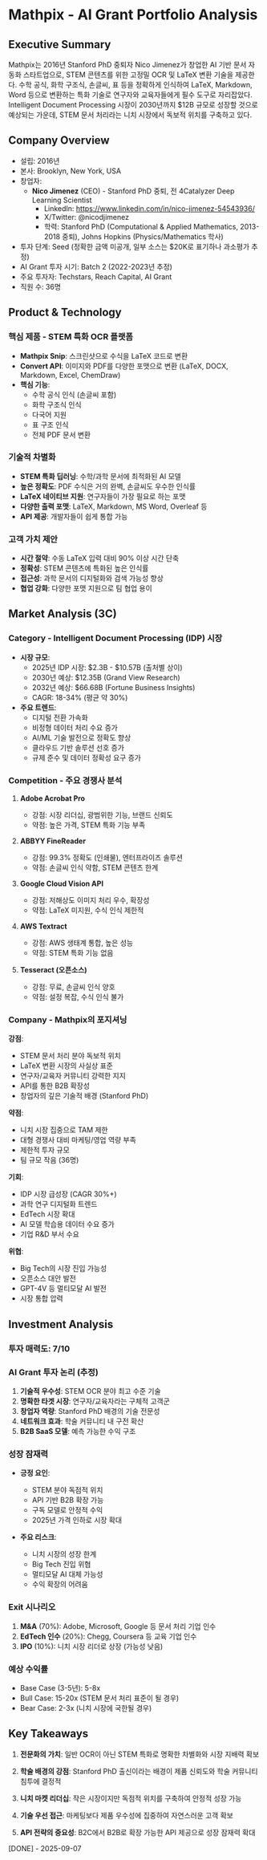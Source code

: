 # Mathpix - AI Grant Portfolio Analysis

## Executive Summary
Mathpix는 2016년 Stanford PhD 중퇴자 Nico Jimenez가 창업한 AI 기반 문서 자동화 스타트업으로, STEM 콘텐츠를 위한 고정밀 OCR 및 LaTeX 변환 기술을 제공한다. 수학 공식, 화학 구조식, 손글씨, 표 등을 정확하게 인식하여 LaTeX, Markdown, Word 등으로 변환하는 특화 기술로 연구자와 교육자들에게 필수 도구로 자리잡았다. Intelligent Document Processing 시장이 2030년까지 $12B 규모로 성장할 것으로 예상되는 가운데, STEM 문서 처리라는 니치 시장에서 독보적 위치를 구축하고 있다.

## Company Overview
- 설립: 2016년
- 본사: Brooklyn, New York, USA
- 창업자: 
  - **Nico Jimenez** (CEO) - Stanford PhD 중퇴, 전 4Catalyzer Deep Learning Scientist
    - LinkedIn: https://www.linkedin.com/in/nico-jimenez-54543936/
    - X/Twitter: @nicodjimenez
    - 학력: Stanford PhD (Computational & Applied Mathematics, 2013-2018 중퇴), Johns Hopkins (Physics/Mathematics 학사)
- 투자 단계: Seed (정확한 금액 미공개, 일부 소스는 $20K로 표기하나 과소평가 추정)
- AI Grant 투자 시기: Batch 2 (2022-2023년 추정)
- 주요 투자자: Techstars, Reach Capital, AI Grant
- 직원 수: 36명

## Product & Technology

### 핵심 제품 - STEM 특화 OCR 플랫폼
- **Mathpix Snip**: 스크린샷으로 수식을 LaTeX 코드로 변환
- **Convert API**: 이미지와 PDF를 다양한 포맷으로 변환 (LaTeX, DOCX, Markdown, Excel, ChemDraw)
- **핵심 기능**:
  - 수학 공식 인식 (손글씨 포함)
  - 화학 구조식 인식
  - 다국어 지원
  - 표 구조 인식
  - 전체 PDF 문서 변환

### 기술적 차별화
- **STEM 특화 딥러닝**: 수학/과학 문서에 최적화된 AI 모델
- **높은 정확도**: PDF 수식은 거의 완벽, 손글씨도 우수한 인식률
- **LaTeX 네이티브 지원**: 연구자들이 가장 필요로 하는 포맷
- **다양한 출력 포맷**: LaTeX, Markdown, MS Word, Overleaf 등
- **API 제공**: 개발자들이 쉽게 통합 가능

### 고객 가치 제안
- **시간 절약**: 수동 LaTeX 입력 대비 90% 이상 시간 단축
- **정확성**: STEM 콘텐츠에 특화된 높은 인식률
- **접근성**: 과학 문서의 디지털화와 검색 가능성 향상
- **협업 강화**: 다양한 포맷 지원으로 팀 협업 용이

## Market Analysis (3C)

### Category - Intelligent Document Processing (IDP) 시장
- **시장 규모**:
  - 2025년 IDP 시장: $2.3B - $10.57B (출처별 상이)
  - 2030년 예상: $12.35B (Grand View Research)
  - 2032년 예상: $66.68B (Fortune Business Insights)
  - CAGR: 18-34% (평균 약 30%)
- **주요 트렌드**:
  - 디지털 전환 가속화
  - 비정형 데이터 처리 수요 증가
  - AI/ML 기술 발전으로 정확도 향상
  - 클라우드 기반 솔루션 선호 증가
  - 규제 준수 및 데이터 정확성 요구 증가

### Competition - 주요 경쟁사 분석
1. **Adobe Acrobat Pro**
   - 강점: 시장 리더십, 광범위한 기능, 브랜드 신뢰도
   - 약점: 높은 가격, STEM 특화 기능 부족

2. **ABBYY FineReader**
   - 강점: 99.3% 정확도 (인쇄물), 엔터프라이즈 솔루션
   - 약점: 손글씨 인식 약함, STEM 콘텐츠 한계

3. **Google Cloud Vision API**
   - 강점: 저해상도 이미지 처리 우수, 확장성
   - 약점: LaTeX 미지원, 수식 인식 제한적

4. **AWS Textract**
   - 강점: AWS 생태계 통합, 높은 성능
   - 약점: STEM 특화 기능 없음

5. **Tesseract (오픈소스)**
   - 강점: 무료, 손글씨 인식 양호
   - 약점: 설정 복잡, 수식 인식 불가

### Company - Mathpix의 포지셔닝
**강점**:
- STEM 문서 처리 분야 독보적 위치
- LaTeX 변환 시장의 사실상 표준
- 연구자/교육자 커뮤니티 강력한 지지
- API를 통한 B2B 확장성
- 창업자의 깊은 기술적 배경 (Stanford PhD)

**약점**:
- 니치 시장 집중으로 TAM 제한
- 대형 경쟁사 대비 마케팅/영업 역량 부족
- 제한적 투자 규모
- 팀 규모 작음 (36명)

**기회**:
- IDP 시장 급성장 (CAGR 30%+)
- 과학 연구 디지털화 트렌드
- EdTech 시장 확대
- AI 모델 학습용 데이터 수요 증가
- 기업 R&D 부서 수요

**위협**:
- Big Tech의 시장 진입 가능성
- 오픈소스 대안 발전
- GPT-4V 등 멀티모달 AI 발전
- 시장 통합 압력

## Investment Analysis

### 투자 매력도: 7/10

### AI Grant 투자 논리 (추정)
1. **기술적 우수성**: STEM OCR 분야 최고 수준 기술
2. **명확한 타겟 시장**: 연구자/교육자라는 구체적 고객군
3. **창업자 역량**: Stanford PhD 배경의 기술 전문성
4. **네트워크 효과**: 학술 커뮤니티 내 구전 확산
5. **B2B SaaS 모델**: 예측 가능한 수익 구조

### 성장 잠재력
- **긍정 요인**:
  - STEM 분야 독점적 위치
  - API 기반 B2B 확장 가능
  - 구독 모델로 안정적 수익
  - 2025년 가격 인하로 시장 확대

- **주요 리스크**:
  - 니치 시장의 성장 한계
  - Big Tech 진입 위협
  - 멀티모달 AI 대체 가능성
  - 수익 확장의 어려움

### Exit 시나리오
1. **M&A** (70%): Adobe, Microsoft, Google 등 문서 처리 기업 인수
2. **EdTech 인수** (20%): Chegg, Coursera 등 교육 기업 인수
3. **IPO** (10%): 니치 시장 리더로 상장 (가능성 낮음)

### 예상 수익률
- Base Case (3-5년): 5-8x
- Bull Case: 15-20x (STEM 문서 처리 표준이 될 경우)
- Bear Case: 2-3x (니치 시장에 국한될 경우)

## Key Takeaways

1. **전문화의 가치**: 일반 OCR이 아닌 STEM 특화로 명확한 차별화와 시장 지배력 확보

2. **학술 배경의 강점**: Stanford PhD 출신이라는 배경이 제품 신뢰도와 학술 커뮤니티 침투에 결정적

3. **니치 마켓 리더십**: 작은 시장이지만 독점적 위치를 구축하여 안정적 성장 가능

4. **기술 우선 접근**: 마케팅보다 제품 우수성에 집중하여 자연스러운 고객 확보

5. **API 전략의 중요성**: B2C에서 B2B로 확장 가능한 API 제공으로 성장 잠재력 확대

[DONE] - 2025-09-07